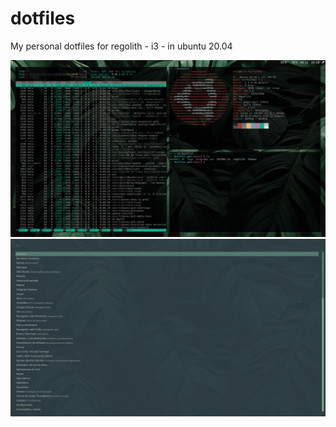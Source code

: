 # dotfiles
My personal dotfiles for regolith - i3 -  in ubuntu 20.04

![Alt text](Images/1.png?raw=true "Terminal") 
![Alt text](Images/2.png?raw=true "Rofi") 
